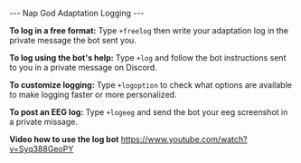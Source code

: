 --- Nap God Adaptation Logging ---

**To log in a free format:** Type `+freelog` then write your adaptation log in the private message the bot sent you.

**To log using the bot's help:** Type `+log` and follow the bot instructions sent to you in a private message on Discord.

**To customize logging:** Type `+logoption` to check what options are available to make logging faster or more personalized.

**To post an EEG log:** Type `+logeeg` and send the bot your eeg screenshot in a private missage.

**Video how to use the log bot** <https://www.youtube.com/watch?v=Syq388GeoPY>

